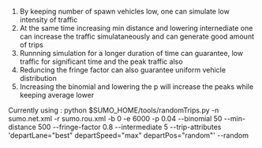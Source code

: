 1. By keeping number of spawn vehicles low, one can simulate low intensity of traffic
2. At the same time increasing min distance and lowering internediate one can increase the traffic simulataneously and can generate good amount of trips
3. Runnning simulation for a longer duration of time can guarantee, low traffic for significant time and the peak traffic also
4. Reduncing the fringe factor can also guarantee uniform vehicle distribution
5. Increasing the binomial and lowering the p will increase the peaks while keeping average lower   

Currently using : python $SUMO_HOME/tools/randomTrips.py -n sumo.net.xml -r sumo.rou.xml -b 0 -e 6000 -p 0.04 --binomial 50  --min-distance 500 --fringe-factor 0.8 --intermediate 5  --trip-attributes 'departLane="best" departSpeed="max" departPos="random"' --random